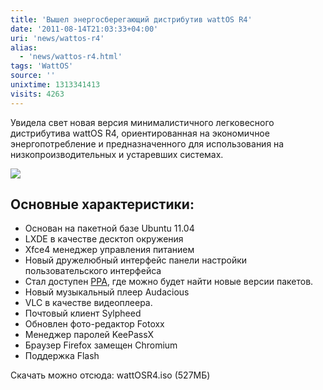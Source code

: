 ```yaml
---
title: 'Вышел энергосберегающий дистрибутив wattOS R4'
date: '2011-08-14T21:03:33+04:00'
uri: 'news/wattos-r4'
alias: 
  - 'news/wattos-r4.html'
tags: 'WattOS'
source: ''
unixtime: 1313341413
visits: 4263
---
```

Увидела свет новая версия минималистичного легковесного дистрибутива wattOS R4, ориентированная на экономичное энергопотребление и предназначенного для использования на низкопроизводительных и устаревших системах.

[![](img/2011/08/14/21-00/wattos-6042437612-o.jpg)](img/2011/08/14/21-00/wattos-6042437612-o.jpg)

## Основные характеристики:

*   Основан на пакетной базе Ubuntu 11.04
*   LXDE в качестве десктоп окружения
*   Xfce4 менеджер управления питанием
*   Новый дружелюбный интерфейс панели настройки пользовательского интерфейса
*   Стал доступен [PPA](https://launchpad.net/~eumario/+archive/wattos-tools), где можно будет найти новые версии пакетов.
*   Новый музыкальный плеер Audacious
*   VLC в качестве видеоплеера.
*   Почтовый клиент Sylpheed
*   Обновлен фото-редактор Fotoxx
*   Менеджер паролей KeePassX
*   Браузер Firefox замещен Chromium
*   Поддержка Flash

Скачать можно отсюда:  wattOSR4.iso (527МБ)
